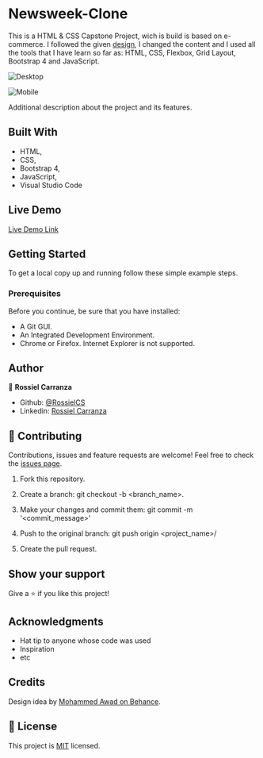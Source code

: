 # Newsweek-Clone
 This is a HTML & CSS Capstone Project, wich is build is based on e-commerce. 
 I followed the given [design](https://www.behance.net/gallery/24796463/ZATTIX), I changed the content and I used all the tools that I have learn so far as: HTML, CSS, Flexbox, Grid Layout, Bootstrap 4 and JavaScript.
 
 

![Desktop]()

![Mobile]()

Additional description about the project and its features.

## Built With

- HTML,
- CSS,
- Bootstrap 4,
- JavaScript,
- Visual Studio Code


## Live Demo

[Live Demo Link]()


## Getting Started

To get a local copy up and running follow these simple example steps.

### Prerequisites
Before you continue, be sure that you have installed:
* A Git GUI.
* An Integrated Development Environment.
* Chrome or Firefox. Internet Explorer is not supported.

## Author

👤 **Rossiel Carranza**

* Github: [@RossielCS](https://github.com/RossielCS)
* Linkedin: [Rossiel Carranza](https://www.linkedin.com/in/rossiel-carranza-1666b11a1/)

## 🤝 Contributing

Contributions, issues and feature requests are welcome!
Feel free to check the [issues page](issues/).

1. Fork this repository.

2. Create a branch: git checkout -b <branch_name>.

3. Make your changes and commit them: git commit -m '<commit_message>'

4. Push to the original branch: git push origin <project_name>/<location>

5. Create the pull request.


## Show your support

Give a ⭐️ if you like this project!

## Acknowledgments

- Hat tip to anyone whose code was used
- Inspiration
- etc

## Credits

Design idea by [Mohammed Awad on Behance](https://www.behance.net/M_Awad).

## 📝 License

This project is [MIT](lic.url) licensed.